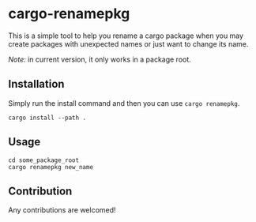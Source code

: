 # cargo-renamepkg
This is a simple tool to help you rename a cargo package when you may create packages with unexpected names or just want to change its name.

*Note:* in current version, it only works in a package root.

## Installation
Simply run the install command and then you can use `cargo renamepkg`.

```shell
cargo install --path .
```

## Usage 
```shell
cd some_package_root
cargo renamepkg new_name
```

## Contribution
Any contributions are welcomed!